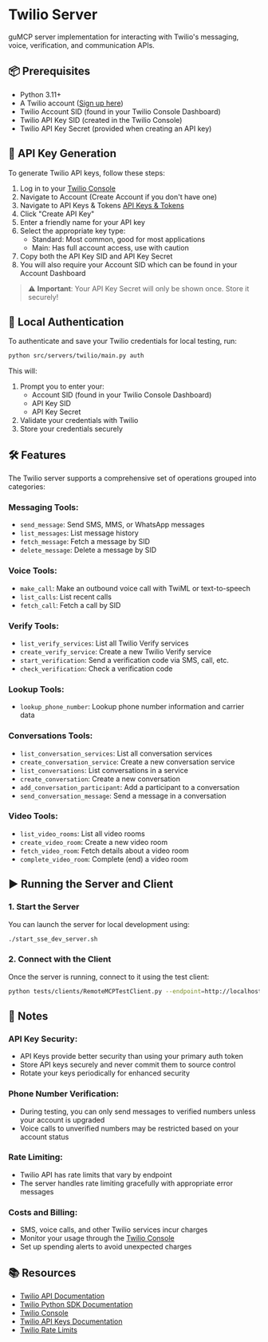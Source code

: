 # Twilio Server

guMCP server implementation for interacting with Twilio's messaging, voice, verification, and communication APIs.

## 📦 Prerequisites

- Python 3.11+
- A Twilio account ([Sign up here](https://www.twilio.com/try-twilio))
- Twilio Account SID (found in your Twilio Console Dashboard)
- Twilio API Key SID (created in the Twilio Console)
- Twilio API Key Secret (provided when creating an API key)

## 🔑 API Key Generation

To generate Twilio API keys, follow these steps:

1. Log in to your [Twilio Console](https://www.twilio.com/console)
2. Navigate to Account (Create Account if you don't have one)
3. Navigate to API Keys & Tokens [API Keys & Tokens](https://console.twilio.com/us1/account/keys-credentials/api-keys)
4. Click "Create API Key"
5. Enter a friendly name for your API key
6. Select the appropriate key type:
   - Standard: Most common, good for most applications
   - Main: Has full account access, use with caution
7. Copy both the API Key SID and API Key Secret
8. You will also require your Account SID which can be found in your Account Dashboard
   
> ⚠️ **Important**: Your API Key Secret will only be shown once. Store it securely!

## 🔐 Local Authentication

To authenticate and save your Twilio credentials for local testing, run:

```bash
python src/servers/twilio/main.py auth
```

This will:
1. Prompt you to enter your:
   - Account SID (found in your Twilio Console Dashboard)
   - API Key SID
   - API Key Secret
2. Validate your credentials with Twilio
3. Store your credentials securely

## 🛠️ Features

The Twilio server supports a comprehensive set of operations grouped into categories:

### Messaging Tools:

- `send_message`: Send SMS, MMS, or WhatsApp messages
- `list_messages`: List message history 
- `fetch_message`: Fetch a message by SID
- `delete_message`: Delete a message by SID

### Voice Tools:

- `make_call`: Make an outbound voice call with TwiML or text-to-speech
- `list_calls`: List recent calls
- `fetch_call`: Fetch a call by SID

### Verify Tools:

- `list_verify_services`: List all Twilio Verify services
- `create_verify_service`: Create a new Twilio Verify service
- `start_verification`: Send a verification code via SMS, call, etc.
- `check_verification`: Check a verification code

### Lookup Tools:

- `lookup_phone_number`: Lookup phone number information and carrier data

### Conversations Tools:

- `list_conversation_services`: List all conversation services
- `create_conversation_service`: Create a new conversation service
- `list_conversations`: List conversations in a service
- `create_conversation`: Create a new conversation
- `add_conversation_participant`: Add a participant to a conversation
- `send_conversation_message`: Send a message in a conversation

### Video Tools:

- `list_video_rooms`: List all video rooms
- `create_video_room`: Create a new video room
- `fetch_video_room`: Fetch details about a video room
- `complete_video_room`: Complete (end) a video room

## ▶️ Running the Server and Client

### 1. Start the Server

You can launch the server for local development using:

```bash
./start_sse_dev_server.sh
```

### 2. Connect with the Client

Once the server is running, connect to it using the test client:

```bash
python tests/clients/RemoteMCPTestClient.py --endpoint=http://localhost:8000/twilio/local
```

## 📎 Notes

### API Key Security:
- API Keys provide better security than using your primary auth token
- Store API keys securely and never commit them to source control
- Rotate your keys periodically for enhanced security

### Phone Number Verification:
- During testing, you can only send messages to verified numbers unless your account is upgraded
- Voice calls to unverified numbers may be restricted based on your account status

### Rate Limiting:
- Twilio API has rate limits that vary by endpoint
- The server handles rate limiting gracefully with appropriate error messages

### Costs and Billing:
- SMS, voice calls, and other Twilio services incur charges
- Monitor your usage through the [Twilio Console](https://www.twilio.com/console)
- Set up spending alerts to avoid unexpected charges

## 📚 Resources

- [Twilio API Documentation](https://www.twilio.com/docs/api)
- [Twilio Python SDK Documentation](https://www.twilio.com/docs/libraries/python)
- [Twilio Console](https://www.twilio.com/console)
- [Twilio API Keys Documentation](https://www.twilio.com/docs/iam/keys/api-key)
- [Twilio Rate Limits](https://www.twilio.com/docs/usage/api/rate-limits) 